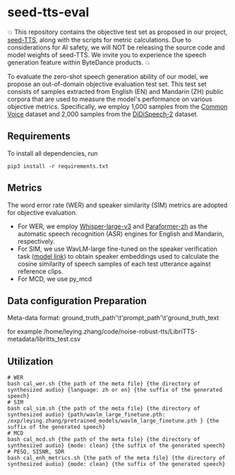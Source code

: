 # seed-tts-eval
:boom: This repository contains the objective test set as proposed in our project, [seed-TTS](https://arxiv.org/abs/2406.02430), along with the scripts for metric calculations.  Due to considerations for AI safety, we will NOT be releasing the source code and model weights of seed-TTS. We invite you to experience the speech generation feature within ByteDance products. :boom:

To evaluate the zero-shot speech generation ability of our model, we propose an out-of-domain objective evaluation test set. This test set consists of samples extracted from English (EN) and Mandarin (ZH) public corpora that are used to measure the model's performance on various objective metrics. Specifically, we employ 1,000 samples from the [Common Voice](https://commonvoice.mozilla.org/en) dataset and 2,000 samples from the [DiDiSpeech-2](https://arxiv.org/pdf/2010.09275) dataset. 

## Requirements
To install all dependencies, run 
```
pip3 install -r requirements.txt
```

## Metrics
The word error rate (WER) and speaker similarity (SIM) metrics are adopted for objective evaluation. 
* For WER, we employ [Whisper-large-v3](https://huggingface.co/openai/whisper-large-v3) and [Paraformer-zh](https://huggingface.co/funasr/paraformer-zh) as the automatic speech recognition (ASR) engines for English and Mandarin, respectively.
* For SIM, we use WavLM-large fine-tuned on the speaker verification task ([model link](https://drive.google.com/file/d/1-aE1NfzpRCLxA4GUxX9ITI3F9LlbtEGP/view)) to obtain speaker embeddings used to calculate the cosine similarity of speech samples of each test utterance against reference clips.
* For MCD, we use py_mcd

## Data configuration Preparation
Meta-data format: ground_truth_path'\t'prompt_path'\t'ground_truth_text

for example /home/leying.zhang/code/noise-robust-tts/LibriTTS-metadata/libritts_test.csv

## Utilization
```
# WER
bash cal_wer.sh {the path of the meta file} {the directory of synthesized audio} {language: zh or en} {the suffix of the generated speech}
# SIM
bash cal_sim.sh {the path of the meta file} {the directory of synthesized audio} {path/wavlm_large_finetune.pth: /exp/leying.zhang/pretrained_models/wavlm_large_finetune.pth } {the suffix of the generated speech}
# MCD
bash cal_mcd.sh {the path of the meta file} {the directory of synthesized audio} {mode: clean} {the suffix of the generated speech}
# PESQ, SISNR, SDR
bash cal_enh_metrics.sh {the path of the meta file} {the directory of synthesized audio} {mode: clean} {the suffix of the generated speech}


```
